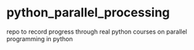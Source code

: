 # python_parallel_processing
repo to record progress through real python courses on parallel programming in python
